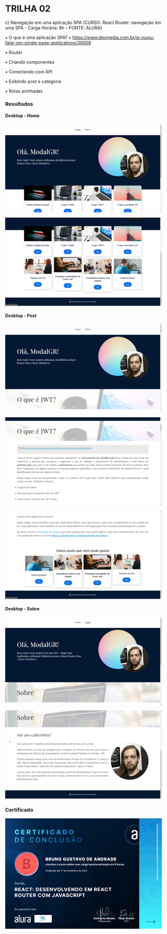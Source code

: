 # TRILHA 02

c) Navegação em uma aplicação SPA (CURSO: React Router: navegação em uma SPA - Carga Horária: 8h – FONTE: ALURA)

▪ O que é uma aplicação SPA?
▪ <https://www.devmedia.com.br/ja-ouviu-falar-em-single-page-applications/39009>

▪ Router

▪ Criando componentes

▪ Conectando com API

▪ Exibindo post e categoria

▪ Rotas aninhadas

### Resultados

#### Desktop - Home

![Desktop Home](./src/assets/screenshots/desktop-home-1.png)

![Desktop Home 2](./src/assets/screenshots/desktop-home-2.png)

#### Desktop - Post

![Desktop Post](./src/assets/screenshots/desktop-post-1.png)

![Desktop Post 2](./src/assets/screenshots/desktop-post-2.png)

![Desktop Post 3](./src/assets/screenshots/desktop-post-3.png)

#### Desktop - Sobre

![Desktop Sobre](./src/assets/screenshots/desktop-sobre-1.png)

![Desktop Sobre 2](./src/assets/screenshots/desktop-sobre-2.png)

### Certificado

![Certificado](./src/assets/screenshots/certificate.png)
